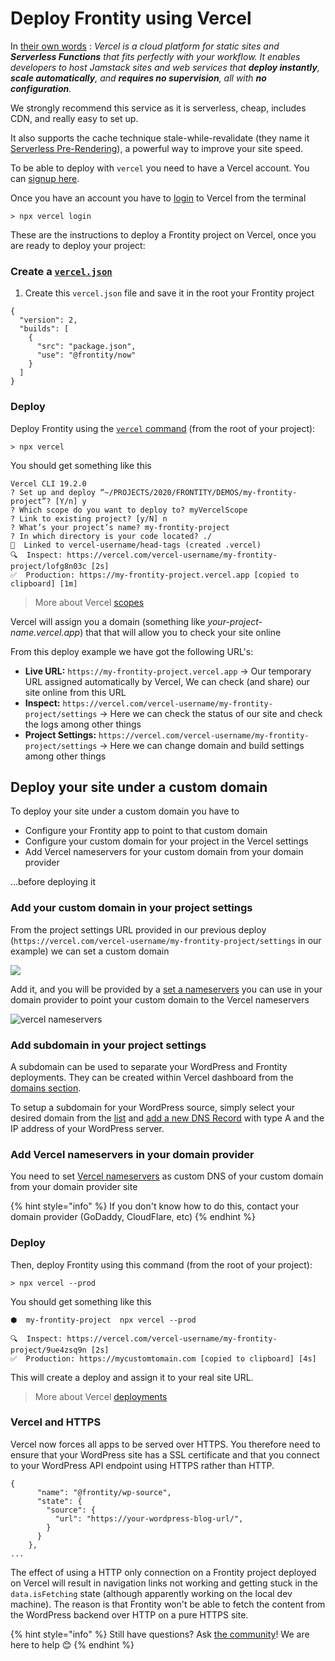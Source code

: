 # Deploy Frontity using Vercel

In [their own words](https://vercel.com/docs) : _Vercel is a cloud platform for static sites and **Serverless Functions** that fits perfectly with your workflow. It enables developers to host Jamstack sites and web services that **deploy instantly**, **scale automatically**, and **requires no supervision**, all with **no configuration**._

We strongly recommend this service as it is serverless, cheap, includes CDN, and really easy to set up.

It also supports the cache technique stale-while-revalidate \(they name it [Serverless Pre-Rendering](https://vercel.com/blog/serverless-pre-rendering)\), a powerful way to improve your site speed.

To be able to deploy with `vercel` you need to have a Vercel account. You can [signup here](https://vercel.com/signup).

Once you have an account you have to [login](https://vercel.com/docs/cli#commands/login) to Vercel from the terminal

```text
> npx vercel login
```

These are the instructions to deploy a Frontity project on Vercel, once you are ready to deploy your project:

### Create a [`vercel.json`](https://vercel.com/docs/configuration#introduction/configuration-reference)

1. Create this `vercel.json` file and save it in the root your Frontity project

```text
{
  "version": 2,
  "builds": [
    {
      "src": "package.json",
      "use": "@frontity/now"
    }
  ]
}
```

### Deploy

Deploy Frontity using the [`vercel` command](https://vercel.com/docs/cli#getting-started) \(from the root of your project\):

```text
> npx vercel
```

You should get something like this

```text
Vercel CLI 19.2.0
? Set up and deploy “~/PROJECTS/2020/FRONTITY/DEMOS/my-frontity-project”? [Y/n] y
? Which scope do you want to deploy to? myVercelScope
? Link to existing project? [y/N] n
? What’s your project’s name? my-frontity-project
? In which directory is your code located? ./
🔗  Linked to vercel-username/head-tags (created .vercel)
🔍  Inspect: https://vercel.com/vercel-username/my-frontity-project/lofg8n03c [2s]
✅  Production: https://my-frontity-project.vercel.app [copied to clipboard] [1m]
```

> More about Vercel [scopes ](https://vercel.com/docs/v2/platform/users-and-teams)

Vercel will assign you a domain \(something like _your-project-name.vercel.app_\) that that will allow you to check your site online

From this deploy example we have got the following URL's:

* **Live URL:** `https://my-frontity-project.vercel.app` → Our temporary URL assigned automatically by Vercel, We can check \(and share\) our site online from this URL
* **Inspect:** `https://vercel.com/vercel-username/my-frontity-project/settings` → Here we can check the status of our site and check the logs among other things
* **Project Settings:** `https://vercel.com/vercel-username/my-frontity-project/settings` → Here we can change domain and build settings among other things

## Deploy your site under a custom domain

To deploy your site under a custom domain you have to

* Configure your Frontity app to point to that custom domain
* Configure your custom domain for your project in the Vercel settings
* Add Vercel nameservers for your custom domain from your domain provider

...before deploying it

### Add your custom domain in your project settings

From the project settings URL provided in our previous deploy \(`https://vercel.com/vercel-username/my-frontity-project/settings` in our example\) we can set a custom domain

![](../.gitbook/assets/now-projects-settings%20%281%29%20%282%29.png)

Add it, and you will be provided by a [set a nameservers](https://vercel.com/docs/v2/custom-domains#step-4:-configuring-the-domain) you can use in your domain provider to point your custom domain to the Vercel nameservers

![vercel nameservers](../.gitbook/assets/vercel-nameservers%20%282%29.png)

### Add subdomain in your project settings

A subdomain can be used to separate your WordPress and Frontity deployments. They can be created within Vercel dashboard from the [domains section](https://vercel.com/dashboard/domains/).

To setup a subdomain for your WordPress source, simply select your desired domain from the [list](https://vercel.com/dashboard/domains/) and [add a new DNS Record](https://vercel.com/docs/v2/custom-domains#step-2:-add-dns-record) with type A and the IP address of your WordPress server.

### Add Vercel nameservers in your domain provider

You need to set [Vercel nameservers](https://vercel.com/docs/v2/custom-domains/#option-2:-using-external-nameservers) as custom DNS of your custom domain from your domain provider site

{% hint style="info" %}
If you don't know how to do this, contact your domain provider \(GoDaddy, CloudFlare, etc\)
{% endhint %}

### Deploy

Then, deploy Frontity using this command \(from the root of your project\):

```text
> npx vercel --prod
```

You should get something like this

```text
⬢  my-frontity-project  npx vercel --prod

🔍  Inspect: https://vercel.com/vercel-username/my-frontity-project/9ue4zsq9n [2s]
✅  Production: https://mycustomtomain.com [copied to clipboard] [4s]
```

This will create a deploy and assign it to your real site URL.

> More about Vercel [deployments](https://vercel.com/docs/v2/platform/deployments)

### Vercel and HTTPS

Vercel now forces all apps to be served over HTTPS. You therefore need to ensure that your WordPress site has a SSL certificate and that you connect to your WordPress API endpoint using HTTPS rather than HTTP.

```text
{
      "name": "@frontity/wp-source",
      "state": {
        "source": {
          "url": "https://your-wordpress-blog-url/",
        }
      }
    },
...
```

The effect of using a HTTP only connection on a Frontity project deployed on Vercel will result in navigation links not working and getting stuck in the `data.isFetching` state \(although apparently working on the local dev machine\). The reason is that Frontity won't be able to fetch the content from the WordPress backend over HTTP on a pure HTTPS site.

{% hint style="info" %}
Still have questions? Ask [the community](https://community.frontity.org/)! We are here to help 😊
{% endhint %}

